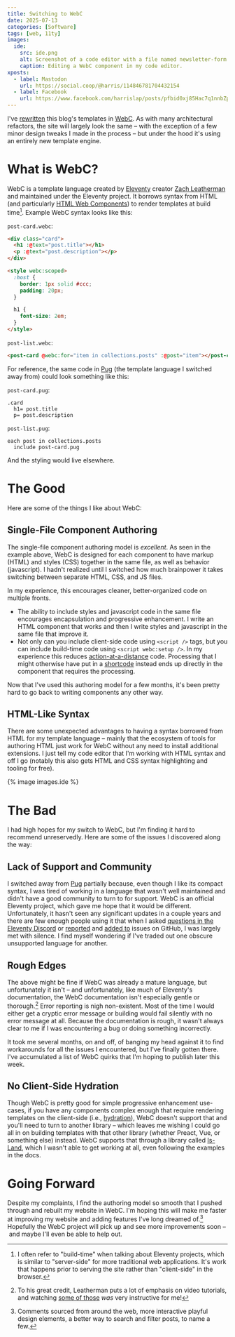 ```yaml
---
title: Switching to WebC
date: 2025-07-13
categories: [Software]
tags: [web, 11ty]
images:
  ide:
    src: ide.png
    alt: Screenshot of a code editor with a file named newsletter-form.webc open. The code is syntax highlighted, even the custom form-control element in the middle of the page and the CSS styles at the bottom.
    caption: Editing a WebC component in my code editor.
xposts:
  - label: Mastodon
    url: https://social.coop/@harris/114846781704432154
  - label: Facebook
    url: https://www.facebook.com/harrislap/posts/pfbid0xj85Hac7q1nnbZpxtNqzcuomxMGSJSM4AfyasYZ9rydUKYP1WYm7D6PHRwDFoiTHl
---
```


I've [rewritten][] this blog's templates in [WebC][]. As with many architectural refactors, the site will largely look the same – with the exception of a few minor design tweaks I made in the process – but under the hood it's using an entirely new template engine.

[rewritten]: https://github.com/harrislapiroff/chromamine.com/pull/57
[WebC]: https://www.11ty.dev/docs/languages/webc/

# What is WebC?

WebC is a template language created by [Eleventy][] creator [Zach Leatherman][] and maintained under the Eleventy project. It borrows syntax from HTML (and particularly [HTML Web Components][]) to render templates at build time[^1]. Example WebC syntax looks like this:

[^1]: I often refer to "build-time" when talking about Eleventy projects, which is similar to "server-side" for more traditional web applications. It's work that happens prior to serving the site rather than "client-side" in the browser.

[Eleventy]: https://www.11ty.dev/
[Zach Leatherman]: https://www.zachleat.com/
[HTML Web Components]: https://developer.mozilla.org/en-US/docs/Web/Web_Components

`post-card.webc`:

```html
<div class="card">
  <h1 :@text="post.title"></h1>
  <p :@text="post.description"></p>
</div>

<style webc:scoped>
  :host {
    border: 1px solid #ccc;
    padding: 20px;
  }

  h1 {
    font-size: 2em;
  }
</style>
```

`post-list.webc`:

```html
<post-card @webc:for="item in collections.posts" :@post="item"></post-card>
```

For reference, the same code in [Pug][] (the template language I switched away from) could look something like this:

[Pug]: https://pugjs.org/

`post-card.pug`:

```pug
.card
  h1= post.title
  p= post.description
```

`post-list.pug`:

```pug
each post in collections.posts
  include post-card.pug
```

And the styling would live elsewhere.

# The Good

Here are some of the things I like about WebC:

## Single-File Component Authoring

The single-file component authoring model is *excellent*. As seen in the example above, WebC is designed for each component to have markup (HTML) and styles (CSS) together in the same file, as well as behavior (javascript). I hadn't realized until I switched how much brainpower it takes switching between separate HTML, CSS, and JS files.

In my experience, this encourages cleaner, better-organized code on multiple fronts.

* The ability to include styles and javascript code in the same file encourages encapsulation and progressive enhancement. I write an HTML component that works and then I write styles and javascript in the same file that improve it.
* Not only can you include client-side code using `<script />` tags, but you can include build-time code using `<script webc:setup />`. In my experience this reduces [action-at-a-distance][] code. Processing that I might otherwise have put in a [shortcode][] instead ends up directly in the component that requires the processing.

[action-at-a-distance]: https://en.wikipedia.org/wiki/Action_at_a_distance_(computer_programming)
[shortcode]: https://www.11ty.dev/docs/shortcodes/

Now that I've used this authoring model for a few months, it's been pretty hard to go back to writing components any other way.

## HTML-Like Syntax

There are some unexpected advantages to having a syntax borrowed from HTML for my template language – mainly that the ecosystem of tools for authoring HTML just work for WebC without any need to install additional extensions. I just tell my code editor that I'm working with HTML syntax and off I go (notably this also gets HTML and CSS syntax highlighting and tooling for free).

{% image images.ide %}

# The Bad

I had high hopes for my switch to WebC, but I'm finding it hard to recommend unreservedly. Here are some of the issues I discovered along the way:

## Lack of Support and Community

I switched away from [Pug][] partially because, even though I like its compact syntax, I was tired of working in a language that wasn't well maintained and didn't have a good community to turn to for support. WebC is an official Eleventy project, which gave me hope that it would be different. Unfortunately, it hasn't seen any significant updates in a couple years and there are few enough people using it that when I asked [questions in the Eleventy Discord](https://discord.com/channels/741017160297611315/1389794802928980020) or [reported](https://github.com/11ty/webc/issues/225) and [added to](https://github.com/11ty/webc/issues/214#issuecomment-2677064030) issues on GitHub, I was largely met with silence. I find myself wondering if I've traded out one obscure unsupported language for another.

## Rough Edges

The above might be fine if WebC was already a mature language, but unfortunately it isn't – and unfortunately, like much of Eleventy's documentation, the WebC documentation isn't especially gentle or thorough.[^2] Error reporting is nigh non-existent. Most of the time I would either get a cryptic error message or building would fail silently with no error message at all. Because the documentation is rough, it wasn't always clear to me if I was encountering a bug or doing something incorrectly.

[^2]: To his great credit, Leatherman puts a lot of emphasis on video tutorials, and watching [some of those](https://www.youtube.com/watch?v=p0wDUK0Z5Nw) *was* very instructive for me!

It took me several months, on and off, of banging my head against it to find workarounds for all the issues I encountered, but I've finally gotten there. I've accumulated a list of WebC quirks that I'm hoping to publish later this week.

## No Client-Side Hydration

Though WebC is pretty good for simple progressive enhancement use-cases, if you have any components complex enough that require rendering templates on the client-side (i.e., [hydration][]), WebC doesn't support that and you'll need to turn to another library – which leaves me wishing I could go all in on building templates with that other library (whether Preact, Vue, or something else) instead. WebC supports that through a library called [Is-Land](https://www.11ty.dev/docs/languages/webc/#use-with-is-land), which I wasn't able to get working at all, even following the examples in the docs.

[hydration]: https://web.dev/articles/rendering-on-the-web#hydration

# Going Forward

Despite my complaints, I find the authoring model so smooth that I pushed through and rebuilt my website in WebC. I'm hoping this will make me faster at improving my website and adding features I've long dreamed of.[^3] Hopefully the WebC project will pick up and see more improvements soon – and maybe I'll even be able to help out.

[^3]: Comments sourced from around the web, more interactive playful design elements, a better way to search and filter posts, to name a few.
